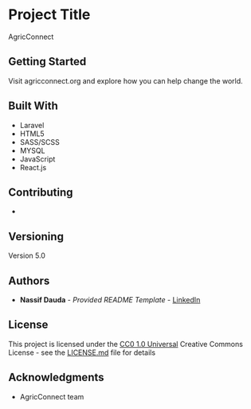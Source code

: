 # Project Title

AgricConnect

## Getting Started

Visit agricconnect.org and explore how you can help change the world.

## Built With

 - Laravel
- HTML5
- SASS/SCSS
- MYSQL
- JavaScript
- React.js

## Contributing

-

## Versioning

Version 5.0

## Authors

  - **Nassif Dauda** - *Provided README Template* -
    [LinkedIn](https://www.linkedin.com/in/nassif-dauda/)


## License

This project is licensed under the [CC0 1.0 Universal](LICENSE.md)
Creative Commons License - see the [LICENSE.md](LICENSE.md) file for
details

## Acknowledgments

  - AgricConnect team
